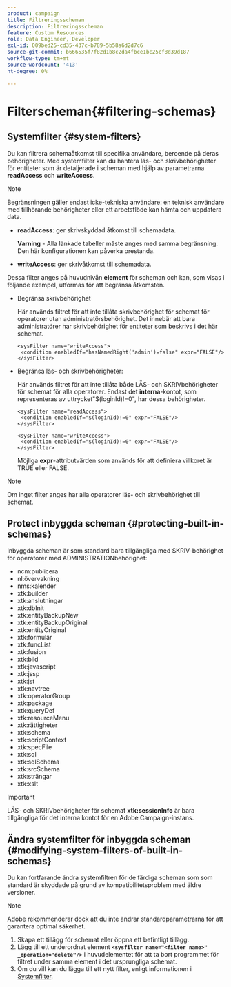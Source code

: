 ```yaml
---
product: campaign
title: Filtreringsscheman
description: Filtreringsscheman
feature: Custom Resources
role: Data Engineer, Developer
exl-id: 009bed25-cd35-437c-b789-5b58a6d2d7c6
source-git-commit: b666535f7f82d1b8c2da4fbce1bc25cf8d39d187
workflow-type: tm+mt
source-wordcount: '413'
ht-degree: 0%

---
```


# Filterscheman{#filtering-schemas}

## Systemfilter {#system-filters}

Du kan filtrera schemaåtkomst till specifika användare, beroende på deras behörigheter. Med systemfilter kan du hantera läs- och skrivbehörigheter för entiteter som är detaljerade i scheman med hjälp av parametrarna **readAccess** och **writeAccess**.

>[!NOTE]
>
>Begränsningen gäller endast icke-tekniska användare: en teknisk användare med tillhörande behörigheter eller ett arbetsflöde kan hämta och uppdatera data.

* **readAccess**: ger skrivskyddad åtkomst till schemadata.

  **Varning** - Alla länkade tabeller måste anges med samma begränsning. Den här konfigurationen kan påverka prestanda.

* **writeAccess**: ger skrivåtkomst till schemadata.

Dessa filter anges på huvudnivån **element** för scheman och kan, som visas i följande exempel, utformas för att begränsa åtkomsten.

* Begränsa skrivbehörighet

  Här används filtret för att inte tillåta skrivbehörighet för schemat för operatorer utan administratörsbehörighet. Det innebär att bara administratörer har skrivbehörighet för entiteter som beskrivs i det här schemat.

  ```
  <sysFilter name="writeAccess">      
   <condition enabledIf="hasNamedRight('admin')=false" expr="FALSE"/>    
  </sysFilter>
  ```

* Begränsa läs- och skrivbehörigheter:

  Här används filtret för att inte tillåta både LÄS- och SKRIVbehörigheter för schemat för alla operatorer. Endast det **interna**-kontot, som representeras av uttrycket&quot;$(loginId)!=0&quot;, har dessa behörigheter.

  ```
  <sysFilter name="readAccess"> 
   <condition enabledIf="$(loginId)!=0" expr="FALSE"/>
  </sysFilter>
  
  <sysFilter name="writeAccess">  
   <condition enabledIf="$(loginId)!=0" expr="FALSE"/>
  </sysFilter>
  ```

  Möjliga **expr**-attributvärden som används för att definiera villkoret är TRUE eller FALSE.

>[!NOTE]
>
>Om inget filter anges har alla operatorer läs- och skrivbehörighet till schemat.

## Protect inbyggda scheman {#protecting-built-in-schemas}

Inbyggda scheman är som standard bara tillgängliga med SKRIV-behörighet för operatorer med ADMINISTRATIONbehörighet:

* ncm:publicera
* nl:övervakning
* nms:kalender
* xtk:builder
* xtk:anslutningar
* xtk:dbInit
* xtk:entityBackupNew
* xtk:entityBackupOriginal
* xtk:entityOriginal
* xtk:formulär
* xtk:funcList
* xtk:fusion
* xtk:bild
* xtk:javascript
* xtk:jssp
* xtk:jst
* xtk:navtree
* xtk:operatorGroup
* xtk:package
* xtk:queryDef
* xtk:resourceMenu
* xtk:rättigheter
* xtk:schema
* xtk:scriptContext
* xtk:specFile
* xtk:sql
* xtk:sqlSchema
* xtk:srcSchema
* xtk:strängar
* xtk:xslt

>[!IMPORTANT]
>
>LÄS- och SKRIVbehörigheter för schemat **xtk:sessionInfo** är bara tillgängliga för det interna kontot för en Adobe Campaign-instans.

## Ändra systemfilter för inbyggda scheman {#modifying-system-filters-of-built-in-schemas}

Du kan fortfarande ändra systemfiltren för de färdiga scheman som som standard är skyddade på grund av kompatibilitetsproblem med äldre versioner.

>[!NOTE]
>
>Adobe rekommenderar dock att du inte ändrar standardparametrarna för att garantera optimal säkerhet.

1. Skapa ett tillägg för schemat eller öppna ett befintligt tillägg.
1. Lägg till ett underordnat element **`<sysfilter name="<filter name>" _operation="delete"/>`** i huvudelementet för att ta bort programmet för filtret under samma element i det ursprungliga schemat.
1. Om du vill kan du lägga till ett nytt filter, enligt informationen i [Systemfilter](#system-filters).
